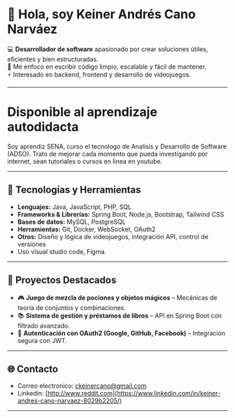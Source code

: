 # 👋 Hola, soy Keiner Andrés Cano Narváez

💻 **Desarrollador de software** apasionado por crear soluciones útiles, eficientes y bien estructuradas.  
🎯 Me enfoco en escribir código limpio, escalable y fácil de mantener.  
⚡ Interesado en backend, frontend y desarrollo de videojuegos.  

---
# Disponible al aprendizaje autodidacta 
Soy aprendiz SENA, curso el tecnologo de Analisis y Desarrollo de Software (ADSO).
Trato de mejorar cada momento que pueda investigando por internet, sean tutoriales o 
cursos en linea en youtube.

---

## 🚀 Tecnologías y Herramientas
- **Lenguajes:** Java, JavaScript, PHP, SQL
- **Frameworks & Librerías:** Spring Boot, Node.js, Bootstrap, Tailwind CSS
- **Bases de datos:** MySQL, PostgreSQL
- **Herramientas:** Git, Docker, WebSocket, OAuth2
- **Otros:** Diseño y lógica de videojuegos, integración API, control de versiones
- Uso visual studio code, Figma.

---

## 📌 Proyectos Destacados
- 🎮 **Juego de mezcla de pociones y objetos mágicos** – Mecánicas de teoría de conjuntos y combinaciones.
- 📚 **Sistema de gestión y préstamos de libros** – API en Spring Boot con filtrado avanzado.
- 🔐 **Autenticación con OAuth2 (Google, GitHub, Facebook)** – Integración segura con JWT.
  
---
## 🌐 Contacto
- Correo electronico: ckeinercano@gmail.com
- Linkedin: [http://www.reddit.com](https://www.linkedin.com/in/keiner-andres-cano-narvaez-8029b2205/)
  
---

